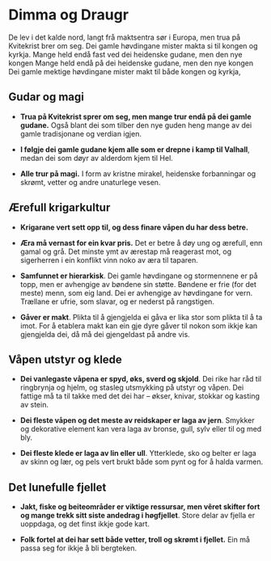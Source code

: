 # Dimma og Draugr

De lev i det kalde nord, langt frå maktsentra sør i Europa, men trua på Kvitekrist brer om seg. Dei gamle høvdingane mister makta si til kongen og kyrkja. Mange held endå fast ved dei heidenske gudane, men den nye kongen Mange held endå på dei heidenske gudane, men den nye kongen   Dei gamle mektige høvdingane mister makt til både kongen og kyrkja, 




## Gudar og magi

* __Trua på Kvitekrist sprer om seg, men mange trur endå på dei gamle gudane.__ Også blant dei som tilber den nye guden heng mange av dei gamle tradisjonane og verdian igjen.

* __I følgje dei gamle gudane kjem alle som er drepne i kamp til Valhall__, medan dei som døyr av alderdom kjem til Hel.

* __Alle trur på magi.__ I form av kristne mirakel, heidenske forbanningar og skrømt, vetter og andre unaturlege vesen.

## Ærefull krigarkultur

* __Krigarane vert sett opp til, og dess finare våpen du har dess betre.__ 

* __Æra må vernast for ein kvar pris.__ Det er betre å døy ung og ærefull, enn gamal og grå. Det minste ymt av ærestap må reagerast mot, og sigerherren i ein konflikt vinn noko av æra til taparen.

* __Samfunnet er hierarkisk__. Dei gamle høvdingane og stormennene er på topp, men er avhengige av bøndene sin støtte. Bøndene er frie (for det meste) menn, som eig land. Dei er avhengige av høvdingane for vern. Trællane er ufrie, som slavar, og er nederst på rangstigen.

* __Gåver er makt__. Plikta til å gjengjelda ei gåva er lika stor som plikta til å ta imot. For å etablera makt kan ein gje dyre gåver til nokon som ikkje kan gjengjelda dei, då må dei gjengeldast på andre vis.

## Våpen utstyr og klede  

* __Dei vanlegaste våpena er spyd, øks, sverd og skjold__. Dei rike har råd til ringbrynja og hjelm, og stasleg utsmykking på utstyr og våpen. Dei fattige må ta til takke med det dei har – økser, knivar, stokkar og kasting av stein.

* __Dei fleste våpen og det meste av reidskaper er laga av jern__. Smykker og dekorative element kan vera laga av bronse, gull, sylv eller til og med bly.

* __Dei fleste klede er laga av lin eller ull__. Ytterklede, sko og belter er laga av skinn og lær, og pels vert brukt både som pynt og for å halda varmen. 

## Det lunefulle fjellet

* __Jakt, fiske og beiteområder er viktige ressursar, men vêret skifter fort og mange trekk sitt siste andedrag i høgfjellet__. Store delar av fjella er uoppdaga, og det finst ikkje gode kart.

* __Folk fortel at dei har sett både vetter, troll og skrømt i fjellet.__ Ein må passa seg for ikkje å bli bergteken.
